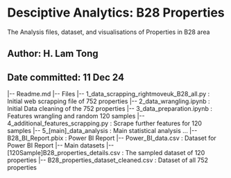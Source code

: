 # Desciptive Analytics: B28 Properties
The Analysis files, dataset, and visualisations of Properties in B28 area

## Author: H. Lam Tong
## Date committed: 11 Dec 24

|-- Readme.md
|-- Files
    |-- 1_data_scrapping_rightmoveuk_B28_all.py : Initial web scrapping file of 752 properties
    |-- 2_data_wrangling.ipynb : Initial Data cleaning of the 752 properties
    |-- 3_data_preparation.ipynb : Features wrangling and random 120 samples
    |-- 4_additional_features_scrapping.py : Scrape further features for 120 samples
    |-- 5_[main]_data_analysis : Main statistical analysis
    ...
    |-- B28_BI_Report.pbix : Power BI Report
    |-- Power_BI_data.csv : Dataset for Power BI Report
    |-- Main datasets
            |-- [120Sample]B28_properties_details.csv : The sampled dataset of 120 properties
            |-- B28_properties_dataset_cleaned.csv : Dataset of all 752 properties

  
